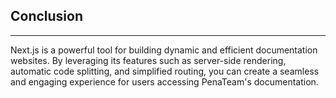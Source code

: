 
## Conclusion
---

Next.js is a powerful tool for building dynamic and efficient documentation websites. By leveraging its features such as server-side rendering, automatic code splitting, and simplified routing, you can create a seamless and engaging experience for users accessing PenaTeam's documentation.
